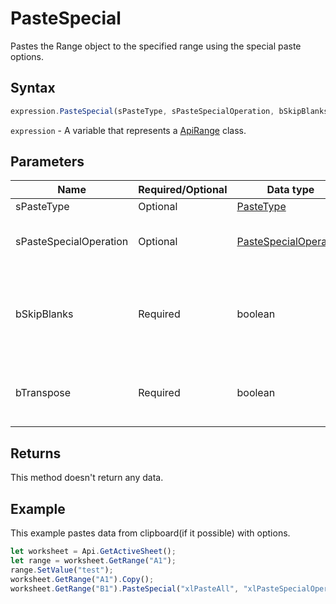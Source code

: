# PasteSpecial

Pastes the Range object to the specified range using the special paste options.

## Syntax

```javascript
expression.PasteSpecial(sPasteType, sPasteSpecialOperation, bSkipBlanks, bTranspose);
```

`expression` - A variable that represents a [ApiRange](../ApiRange.md) class.

## Parameters

| **Name** | **Required/Optional** | **Data type** | **Default** | **Description** |
| ------------- | ------------- | ------------- | ------------- | ------------- |
| sPasteType | Optional | [PasteType](../../Enumeration/PasteType.md) | "xlPasteAll" | Paste option. |
| sPasteSpecialOperation | Optional | [PasteSpecialOperation](../../Enumeration/PasteSpecialOperation.md) | "xlPasteSpecialOperationNone" | The mathematical operation which will be applied to the copied data. |
| bSkipBlanks | Required | boolean |  | [bSkipBlanks=false] - Specifies whether to avoid replacing values in the paste area when blank cells occur in the copy area. |
| bTranspose | Required | boolean |  | [bTranspose=false] - Specifies whether the pasted data will be transposed from rows to columns. |

## Returns

This method doesn't return any data.

## Example

This example pastes data from clipboard(if it possible) with options.

```javascript editor-xlsx
let worksheet = Api.GetActiveSheet();
let range = worksheet.GetRange("A1");
range.SetValue("test");
worksheet.GetRange("A1").Copy();
worksheet.GetRange("B1").PasteSpecial("xlPasteAll", "xlPasteSpecialOperationNone", false, false);
```
